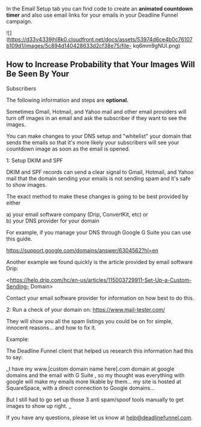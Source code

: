 In the Email Setup tab you can find code to create an  **animated countdown
timer**  and also use email links for your emails in your Deadline Funnel
campaign.

![](https://d33v4339jhl8k0.cloudfront.net/docs/assets/53974d6ce4b0c76107b109d1/images/5c894d140428633d2cf38e75/file-
kq6mm9gNUI.png)

## How to Increase Probability that Your Images Will Be Seen By Your
Subscribers

The following information and steps are **optional.**

Sometimes Gmail, Hotmail, and Yahoo mail and other email providers will turn
off images in an email and ask the subscriber if they want to see the images.

You can make changes to your DNS setup and "whitelist" your domain that sends
the emails so that it's more likely your subscribers will see your countdown
image as soon as the email is opened.

1: Setup DKIM and SPF

DKIM and SPF records can send a clear signal to Gmail, Hotmail, and Yahoo mail
that the domain sending your emails is not sending spam and it's safe to show
images.

The exact method to make these changes is going to be best provided by either

a) your email software company (Drip, ConvertKit, etc) or  
b) your DNS provider for your domain

For example, if you manage your DNS through Google G Suite you can use this
guide.

<https://support.google.com/domains/answer/6304562?hl=en>

Another example we found quickly is the article provided by email software
Drip:

<https://help.drip.com/hc/en-us/articles/115003729911-Set-Up-a-Custom-Sending-
Domain>

Contact your email software provider for information on how best to do this.

  
2: Run a check of your domain on: <https://www.mail-tester.com/>

They will show you all the spam listings you could be on for simple, innocent
reasons... and how to fix it.

Example:

The Deadline Funnel client that helped us research this information had this
to say:  
  
_I have my www.[custom domain name here].com domain at google domains and the
email with G Suite , so my thought was everything with google will make my
emails more likable by them... my site is hosted at SquareSpace, with a direct
connection to Google domains...  
  
But I still had to go set up those 3 anti spam/spoof tools manually to get
images to show up right. _

If you have any questions, please let us know at
[help@deadlinefunnel.com](mailto:mailto:help@deadlinefunnel.com).

